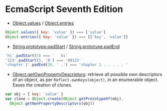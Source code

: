 EcmaScript Seventh Edition
==========================

- [Object.values](https://github.com/es-shims/Object.values) / [Object.entries](https://github.com/es-shims/Object.entries)

```javascript
Object.values({ key: 'value' }) === ['value']
Object.entries({ key: 'value' }) === [['key', 'value']]
```

- [String.prototype.padStart](https://github.com/es-shims/String.prototype.padStart) / [String.prototype.padEnd](https://github.com/es-shims/String.prototype.padEnd)

```javascript
'hi'.padStart(5) === '   hi'
'123'.padStart(5, '0') === '00123'
'chapter 1'.padEnd(20, ' .') === 'chapter 1 . . . . . '
```

- [Object.getOwnPropertyDescriptors](https://github.com/tc39/proposal-object-getownpropertydescriptors): retrieve all possible own descriptors of an object, as per `Reflect.ownKeys(object)`, in an enumerable object. Eases the creation of clones.

```javascript
var obj = { key: 'value' }
var clone = Object.create(Object.getPrototypeOf(obj),
  Object.getOwnPropertyDescriptors(obj))
```
